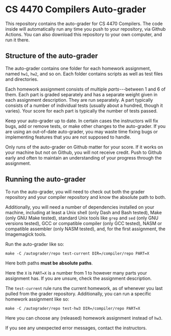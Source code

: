 CS 4470 Compilers Auto-grader
=============================

This repository contains the auto-grader for CS 4470 Compilers. The
code inside will automatically run any time you push to your
repository, via Github Actions. You can also download this repository
to your own computer, and run it there.

Structure of the auto-grader
----------------------------

The auto-grader contains one folder for each homework assignment,
named `hw1`, `hw2`, and so on. Each folder contains scripts as well as
test files and directories.

Each homework assignment consists of multiple *parts*---between 1 and
6 of them. Each part is graded separately and has a separate weight
given in each assignment description. They are run separately. A part
typically consists of a number of individual tests (usually about a
hundred, though it varies). Your score for each part is typically the
number of tests passed.

Keep your auto-grader up to date. In certain cases the instructors
will fix bugs, add or remove tests, or make other changes to the
auto-grader. If you are using an out-of-date auto-grader, you may
waste time fixing bugs or implementing features that you are not
supposed to handle.

Only runs of the auto-grader on Github matter for your score. If it
works on your machine but not on Github, you will not receive credit.
Push to Github early and often to maintain an understanding of your
progress through the assignment.

Running the auto-grader
-----------------------

To run the auto-grader, you will need to check out both the grader
repository and your compiler repository and know the absolute path to
both.

Additionally, you will need a number of dependencies installed on your
machine, including at least a Unix shell (only Dash and Bash tested),
Make (only GNU Make tested), standard Unix tools like `grep` and `sed`
(only GNU versions tested), GCC or compatible compiler (only GCC
tested), NASM or compatible assembler (only NASM tested), and, for the
first assignment, the Imagemagick tools.

Run the auto-grader like so:

    make -C /autograder/repo test-current DIR=/compiler/repo PART=X

Here both paths **must be absolute paths**.
    
Here the `X` is `PART=X` is a number from 1 to however many parts your
assignment has. If you are unsure, check the assignment description.

The `test-current` rule runs the current homework, as of whenever you
last pulled from the grader repository. Additionally, you can run a
specific homework assignment like so:

    make -C /autograder/repo test-hw3 DIR=/compiler/repo PART=X

Here you can choose any (released) homework assignment instead of
`hw3`.

If you see any unexpected error messages, contact the instructors.
